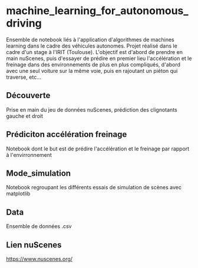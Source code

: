 # machine_learning_for_autonomous_driving
Ensemble de notebook liés à l'application d'algorithmes de machines learning dans le cadre des véhicules autonomes.
Projet réalisé dans le cadre d'un stage à l'IRIT (Toulouse).
L'objectif est d'abord de prendre en main nuScenes, puis d'essayer de prédire en premier lieu l'accélération et le freinage dans des environnements de plus en plus compliqués,
d'abord avec une seul voiture sur la même voie, puis en rajoutant un piéton qui traverse, etc...

## Découverte 
Prise en main du jeu de données nuScenes, prédiction des clignotants gauche et droit

## Prédiciton accélération freinage 
Notebook dont le but est de prédire l'accélération et le freinage par rapport à l'envirronnement 

## Mode_simulation
Notebook regroupant les différents essais de simulation de scènes avec matplotlib

## Data
Ensemble de données .csv 

## Lien nuScenes
https://www.nuscenes.org/ 
